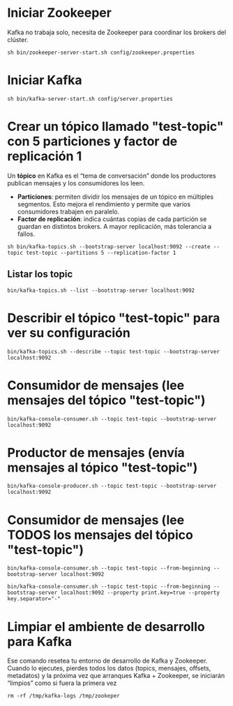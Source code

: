 # Iniciar Zookeeper
Kafka no trabaja solo, necesita de Zookeeper para coordinar los brokers del clúster.  

```sh bin/zookeeper-server-start.sh config/zookeeper.properties```

# Iniciar Kafka

```sh bin/kafka-server-start.sh config/server.properties```

# Crear un tópico llamado "test-topic" con 5 particiones y factor de replicación 1
Un **tópico** en Kafka es el “tema de conversación” donde los productores publican mensajes y los consumidores los leen.  

- **Particiones**: permiten dividir los mensajes de un tópico en múltiples segmentos. Esto mejora el rendimiento y permite que varios consumidores trabajen en paralelo.  
- **Factor de replicación**: indica cuántas copias de cada partición se guardan en distintos brokers. A mayor replicación, más tolerancia a fallos.  

```sh bin/kafka-topics.sh --bootstrap-server localhost:9092 --create --topic test-topic --partitions 5 --replication-factor 1``` 
## Listar los topic
```
bin/kafka-topics.sh --list --bootstrap-server localhost:9092
```

# Describir el tópico "test-topic" para ver su configuración
```
bin/kafka-topics.sh --describe --topic test-topic --bootstrap-server localhost:9092  
```

# Consumidor de mensajes (lee mensajes del tópico "test-topic")
```
bin/kafka-console-consumer.sh --topic test-topic --bootstrap-server localhost:9092  
```

# Productor de mensajes (envía mensajes al tópico "test-topic")
```
bin/kafka-console-producer.sh --topic test-topic --bootstrap-server localhost:9092
```

# Consumidor de mensajes (lee TODOS los mensajes del tópico "test-topic")

```
bin/kafka-console-consumer.sh --topic test-topic --from-beginning --bootstrap-server localhost:9092
```

```
bin/kafka-console-consumer.sh --topic test-topic --from-beginning --bootstrap-server localhost:9092 --property print.key=true --property key.separator="-"
```

# Limpiar el ambiente de desarrollo para Kafka

Ese comando resetea tu entorno de desarrollo de Kafka y Zookeeper.
Cuando lo ejecutes, pierdes todos los datos (topics, mensajes, offsets, metadatos) y la próxima vez que arranques Kafka + Zookeeper, se iniciarán “limpios” como si fuera la primera vez

```
rm -rf /tmp/kafka-logs /tmp/zookeper
```